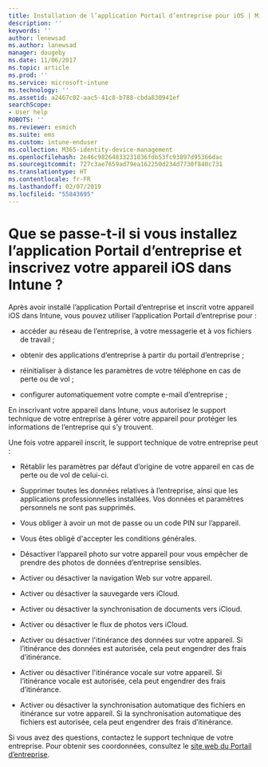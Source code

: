 ```yaml
---
title: Installation de l’application Portail d’entreprise pour iOS | Microsoft Docs
description: ''
keywords: ''
author: lenewsad
ms.author: lanewsad
manager: dougeby
ms.date: 11/06/2017
ms.topic: article
ms.prod: ''
ms.service: microsoft-intune
ms.technology: ''
ms.assetid: a2467c02-aac5-41c8-b788-cbda830941ef
searchScope:
- User help
ROBOTS: ''
ms.reviewer: esmich
ms.suite: ems
ms.custom: intune-enduser
ms.collection: M365-identity-device-management
ms.openlocfilehash: 2e46c98264833231836fdb53fc93897d95366dac
ms.sourcegitcommit: 727c3ae7659ad79ea162250d234d7730f840c731
ms.translationtype: HT
ms.contentlocale: fr-FR
ms.lasthandoff: 02/07/2019
ms.locfileid: "55843695"
---
```

# <a name="what-happens-if-you-install-the-company-portal-app-and-enroll-your-ios-device-in-intune"></a>Que se passe-t-il si vous installez l’application Portail d’entreprise et inscrivez votre appareil iOS dans Intune ?

Après avoir installé l’application Portail d’entreprise et inscrit votre appareil iOS dans Intune, vous pouvez utiliser l’application Portail d’entreprise pour :

-   accéder au réseau de l’entreprise, à votre messagerie et à vos fichiers de travail ;

-   obtenir des applications d’entreprise à partir du portail d’entreprise ;

-   réinitialiser à distance les paramètres de votre téléphone en cas de perte ou de vol ;

-   configurer automatiquement votre compte e-mail d’entreprise ;

En inscrivant votre appareil dans Intune, vous autorisez le support technique de votre entreprise à gérer votre appareil pour protéger les informations de l’entreprise qui s’y trouvent.

Une fois votre appareil inscrit, le support technique de votre entreprise peut :

-   Rétablir les paramètres par défaut d’origine de votre appareil en cas de perte ou de vol de celui-ci.

-   Supprimer toutes les données relatives à l’entreprise, ainsi que les applications professionnelles installées. Vos données et paramètres personnels ne sont pas supprimés.

-   Vous obliger à avoir un mot de passe ou un code PIN sur l’appareil.

-   Vous êtes obligé d'accepter les conditions générales.

-   Désactiver l’appareil photo sur votre appareil pour vous empêcher de prendre des photos de données d’entreprise sensibles.

-   Activer ou désactiver la navigation Web sur votre appareil.

-   Activer ou désactiver la sauvegarde vers iCloud.

-   Activer ou désactiver la synchronisation de documents vers iCloud.

-   Activer ou désactiver le flux de photos vers iCloud.

-   Activer ou désactiver l'itinérance des données sur votre appareil. Si l’itinérance des données est autorisée, cela peut engendrer des frais d’itinérance.

-   Activer ou désactiver l'itinérance vocale sur votre appareil. Si l’itinérance vocale est autorisée, cela peut engendrer des frais d’itinérance.

-   Activer ou désactiver la synchronisation automatique des fichiers en itinérance sur votre appareil. Si la synchronisation automatique des fichiers est autorisée, cela peut engendrer des frais d’itinérance.

Si vous avez des questions, contactez le support technique de votre entreprise. Pour obtenir ses coordonnées, consultez le [site web du Portail d’entreprise](https://go.microsoft.com/fwlink/?linkid=2010980).
